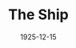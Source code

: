 ---
title: The Ship
date: 1925-12-15
closing_date: 1925-12-16
layout: productions
featured_image:
image_caption:
image_credit:
playbill:
category:
Theatre: Theatre Jacksonville
cast:
- Hester: Alice Shaw
- George Norwood: Charles Johnston
- Captain Cornelius: E.S. Beauchamp-Nobbs
- Janet: Gertrude F. Jacobi
- John Thurlow: H.A. Schiff
- Maid: Louise Twitty
- Jack: Reed Dearing
- Old Mrs. Thurlow: Verne Cowell
crew:
- Set construction:
  - Anne C. Lalor
  - Birsa Shepard
  - Karl Bardin
  - Katherine Wever
  - Mrs. Strawn Perry
- Make-up: Maria May
- Lighting: Martha Race
- Director: Tracy L'Engle
understudies:
orchestra:
external_links:
---